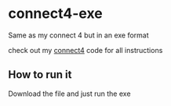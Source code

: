 # connect4-exe
Same as my connect 4 but in an exe format

check out my [connect4](https://github.com/yashobam/connect4) code for all instructions

## How to run it
Download the file and just run the exe
